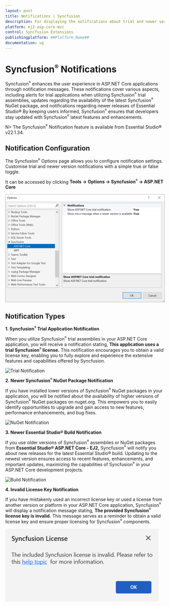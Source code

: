 ```yaml
---
layout: post
title: Notifications | Syncfusion
description: For displaying the notifications about trial and newer version update information for Syncfusion applications.
platform: ej2-asp-core-mvc
control: Syncfusion Extensions
publishingplatform: ##Platform_Name##
documentation: ug
---
```


# Syncfusion<sup style="font-size:70%">&reg;</sup> Notifications

Syncfusion<sup style="font-size:70%">&reg;</sup> enhances the user experience in ASP.NET Core applications through notification messages. These notifications cover various aspects, including alerts for trial applications when utilizing Syncfusion<sup style="font-size:70%">&reg;</sup> trial assemblies, updates regarding the availability of the latest Syncfusion<sup style="font-size:70%">&reg;</sup> NuGet package, and notifications regarding newer releases of Essential Studio&reg; By keeping users informed, Syncfusion<sup style="font-size:70%">&reg;</sup> ensures that developers stay updated with Syncfusion<sup style="font-size:70%">&reg;</sup> latest features and enhancements.

N> The Syncfusion<sup style="font-size:70%">&reg;</sup> Notification feature is available from Essential Studio&reg; v22.1.34.

## Notification Configuration

The Syncfusion<sup style="font-size:70%">&reg;</sup> Options page allows you to configure notification settings. Customise trial and newer version notifications with a simple true or false toggle.

It can be accessed by clicking **Tools -> Options -> Syncfusion<sup style="font-size:70%">&reg;</sup> -> ASP.NET Core**

![Option Page](images/core-optionPage.png)

## Notification Types

**1. Syncfusion<sup style="font-size:70%">&reg;</sup> Trial Application Notification**

When you utilize Syncfusion<sup style="font-size:70%">&reg;</sup> trial assemblies in your ASP.NET Core application, you will receive a notification stating, **This application uses a trial Syncfusion<sup style="font-size:70%">&reg;</sup> license.** This notification encourages you to obtain a valid license key, enabling you to fully explore and experience the extensive features and capabilities offered by Syncfusion.

![Trial Notification](images/core-trial.png)

**2. Newer Syncfusion<sup style="font-size:70%">&reg;</sup> NuGet Package Notification**

If you have installed lower versions of Syncfusion<sup style="font-size:70%">&reg;</sup> NuGet packages in your application, you will be notified about the availability of higher versions of Syncfusion<sup style="font-size:70%">&reg;</sup> NuGet packages on nuget.org. This empowers you to easily identify opportunities to upgrade and gain access to new features, performance enhancements, and bug fixes.

![NuGet Notification](images/core-nuget.png)

**3. Newer Essential Studio&reg; Build Notification**

If you use older versions of Syncfusion<sup style="font-size:70%">&reg;</sup> assemblies or NuGet packages from **Essential Studio&reg; ASP.NET Core - EJ2,** Syncfusion<sup style="font-size:70%">&reg;</sup> will notify you about new releases for the latest Essential Studio&reg; build. Updating to the newest version ensures access to recent features, enhancements, and important updates, maximizing the capabilities of Syncfusion<sup style="font-size:70%">&reg;</sup> in your ASP.NET Core development projects.

![Build Notification](images/core-build.png)

**4. Invalid License Key Notification**

If you have mistakenly used an incorrect license key or used a license from another version or platform in your ASP.NET Core application, Syncfusion<sup style="font-size:70%">&reg;</sup> will display a notification message stating, **The provided Syncfusion<sup style="font-size:70%">&reg;</sup> license key is invalid.** This message serves as a reminder to obtain a valid license key and ensure proper licensing for Syncfusion<sup style="font-size:70%">&reg;</sup> components.

![Invalid Notification](images/core-invalid.png)

  


